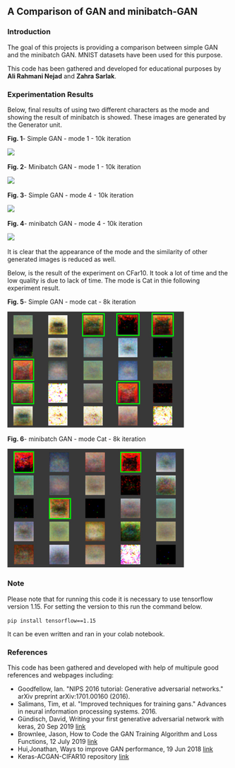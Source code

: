 ## **A Comparison of GAN and minibatch-GAN**

### **Introduction**
The goal of this projects is providing a comparison between simple GAN and the minibatch GAN. MNIST datasets have been used for this purpose.

This code has been gathered and developed for educational purposes by **Ali Rahmani Nejad** and **Zahra Sarlak**.

### **Experimentation Results**

Below, final results of using two different characters as the mode and showing the result of minibatch is showed. These images are generated by the Generator unit.

**Fig. 1**- Simple GAN - mode 1 - 10k iteration

<img src="figs/simple-mode1-10k.JPG" width=400>

**Fig. 2**- Minibatch GAN - mode 1 - 10k iteration

<img src="figs/MB-mode1-10k.JPG" width=400>

**Fig. 3**- Simple GAN - mode 4 - 10k iteration

<img src="figs/simple-mode4-10k.JPG" width=400>

**Fig. 4**- minibatch GAN - mode 4 - 10k iteration

<img src="figs/MB-mode4-10k.JPG" width=400>

It is clear that the appearance of the mode and the similarity of other generated images is reduced as well.

Below, is the result of the experiment on CFar10. It took a lot of time and the low quality is due to lack of time. The mode is Cat in thie following experiment result.

**Fig. 5**- Simple GAN - mode cat - 8k iteration

<img src="figs/simple-CFar10-8k.jpg" width=400>

**Fig. 6**- minibatch GAN - mode Cat - 8k iteration

<img src="figs/MB-CFar10-8k.jpg" width=400>


### **Note**
Please note that for running this code it is necessary to use tensorflow version 1.15. For setting the version to this run the command below. 

``pip install tensorflow==1.15``

It can be even written and ran in your colab notebook.

### **References**
This code has been gathered and developed with help of multipule good references and webpages including:

- Goodfellow, Ian. "NIPS 2016 tutorial: Generative adversarial networks." arXiv preprint arXiv:1701.00160 (2016).
- Salimans, Tim, et al. "Improved techniques for training gans." Advances in neural information processing systems. 2016.
- Gündisch, David, Writing your first generative adversarial network with keras, 20 Sep 2019 [link](https://towardsdatascience.com/writing-your-first-generative-adversarial-network-with-keras-2d16fd8d4889)
- Brownlee, Jason, How to Code the GAN Training Algorithm and Loss Functions, 12 July 2019 [link](https://machinelearningmastery.com/how-to-code-the-generative-adversarial-network-training-algorithm-and-loss-functions/)
- Hui,Jonathan, Ways to improve GAN performance, 19 Jun 2018 [link](https://towardsdatascience.com/gan-ways-to-improve-gan-performance-acf37f9f59b)
- Keras-ACGAN-CIFAR10 repository [link](https://github.com/King-Of-Knights/Keras-ACGAN-CIFAR10)
